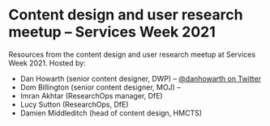# Content design and user research meetup – Services Week 2021
Resources from the content design and user research meetup at Services Week 2021. Hosted by:
* Dan Howarth (senior content designer, DWP) – <a href="https://twitter.com/danhowarth" target="_blank">@danhowarth on Twitter</a>
* Dom Billington (senior content designer, MOJ) – 
* Imran Akhtar (ResearchOps manager, DfE)
* Lucy Sutton (ResearchOps, DfE)
* Damien Middleditch (head of content design, HMCTS)
